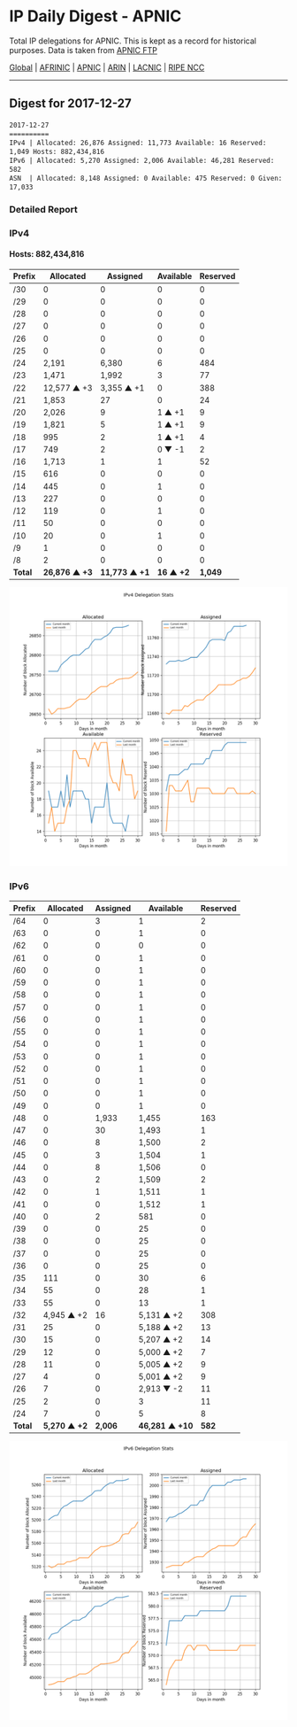 # IP Daily Digest - APNIC

Total IP delegations for APNIC. This is kept as a record for historical purposes. Data is taken from [APNIC FTP](https://ftp.apnic.net/)

[Global](https://github.com/csmets/IP-Daily-Digest) | [AFRINIC](https://github.com/csmets/IP-Daily-Digest/tree/master/archives/AFRINIC) | [APNIC](https://github.com/csmets/IP-Daily-Digest/tree/master/archives/APNIC) | [ARIN](https://github.com/csmets/IP-Daily-Digest/tree/master/archives/ARIN) | [LACNIC](https://github.com/csmets/IP-Daily-Digest/tree/master/archives/LACNIC) | [RIPE NCC](https://github.com/csmets/IP-Daily-Digest/tree/master/archives/RIPE_NCC)

---

## Digest for 2017-12-27
```
2017-12-27
==========
IPv4 | Allocated: 26,876 Assigned: 11,773 Available: 16 Reserved: 1,049 Hosts: 882,434,816
IPv6 | Allocated: 5,270 Assigned: 2,006 Available: 46,281 Reserved: 582
ASN  | Allocated: 8,148 Assigned: 0 Available: 475 Reserved: 0 Given: 17,033
```

### Detailed Report

### IPv4

#### Hosts: **882,434,816**

| Prefix | Allocated | Assigned | Available | Reserved |
| ----- | ----- | ----- | ----- | ----- |
| /30 | 0 | 0 | 0 | 0 |
| /29 | 0 | 0 | 0 | 0 |
| /28 | 0 | 0 | 0 | 0 |
| /27 | 0 | 0 | 0 | 0 |
| /26 | 0 | 0 | 0 | 0 |
| /25 | 0 | 0 | 0 | 0 |
| /24 | 2,191 | 6,380 | 6 | 484 |
| /23 | 1,471 | 1,992 | 3 | 77 |
| /22 | 12,577 ▲ +3 | 3,355 ▲ +1 | 0 | 388 |
| /21 | 1,853 | 27 | 0 | 24 |
| /20 | 2,026 | 9 | 1 ▲ +1 | 9 |
| /19 | 1,821 | 5 | 1 ▲ +1 | 9 |
| /18 | 995 | 2 | 1 ▲ +1 | 4 |
| /17 | 749 | 2 | 0 ▼ -1 | 2 |
| /16 | 1,713 | 1 | 1 | 52 |
| /15 | 616 | 0 | 0 | 0 |
| /14 | 445 | 0 | 1 | 0 |
| /13 | 227 | 0 | 0 | 0 |
| /12 | 119 | 0 | 1 | 0 |
| /11 | 50 | 0 | 0 | 0 |
| /10 | 20 | 0 | 1 | 0 |
| /9 | 1 | 0 | 0 | 0 |
| /8 | 2 | 0 | 0 | 0 |
| **Total** | **26,876 ▲ +3** | **11,773 ▲ +1** | **16 ▲ +2** | **1,049** |

![ipv4-stats](ipv4-figure.png)

### IPv6

| Prefix | Allocated | Assigned | Available | Reserved |
| ----- | ----- | ----- | ----- | ----- |
| /64 | 0 | 3 | 1 | 2 |
| /63 | 0 | 0 | 1 | 0 |
| /62 | 0 | 0 | 0 | 0 |
| /61 | 0 | 0 | 1 | 0 |
| /60 | 0 | 0 | 1 | 0 |
| /59 | 0 | 0 | 1 | 0 |
| /58 | 0 | 0 | 1 | 0 |
| /57 | 0 | 0 | 1 | 0 |
| /56 | 0 | 0 | 1 | 0 |
| /55 | 0 | 0 | 1 | 0 |
| /54 | 0 | 0 | 1 | 0 |
| /53 | 0 | 0 | 1 | 0 |
| /52 | 0 | 0 | 1 | 0 |
| /51 | 0 | 0 | 1 | 0 |
| /50 | 0 | 0 | 1 | 0 |
| /49 | 0 | 0 | 1 | 0 |
| /48 | 0 | 1,933 | 1,455 | 163 |
| /47 | 0 | 30 | 1,493 | 1 |
| /46 | 0 | 8 | 1,500 | 2 |
| /45 | 0 | 3 | 1,504 | 1 |
| /44 | 0 | 8 | 1,506 | 0 |
| /43 | 0 | 2 | 1,509 | 2 |
| /42 | 0 | 1 | 1,511 | 1 |
| /41 | 0 | 0 | 1,512 | 1 |
| /40 | 0 | 2 | 581 | 0 |
| /39 | 0 | 0 | 25 | 0 |
| /38 | 0 | 0 | 25 | 0 |
| /37 | 0 | 0 | 25 | 0 |
| /36 | 0 | 0 | 25 | 0 |
| /35 | 111 | 0 | 30 | 6 |
| /34 | 55 | 0 | 28 | 1 |
| /33 | 55 | 0 | 13 | 1 |
| /32 | 4,945 ▲ +2 | 16 | 5,131 ▲ +2 | 308 |
| /31 | 25 | 0 | 5,188 ▲ +2 | 13 |
| /30 | 15 | 0 | 5,207 ▲ +2 | 14 |
| /29 | 12 | 0 | 5,000 ▲ +2 | 7 |
| /28 | 11 | 0 | 5,005 ▲ +2 | 9 |
| /27 | 4 | 0 | 5,001 ▲ +2 | 9 |
| /26 | 7 | 0 | 2,913 ▼ -2 | 11 |
| /25 | 2 | 0 | 3 | 11 |
| /24 | 7 | 0 | 5 | 8 |
| **Total** | **5,270 ▲ +2** | **2,006** | **46,281 ▲ +10** | **582** |

![ipv6-stats](ipv6-figure.png)